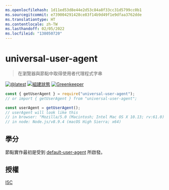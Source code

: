 ```yaml
---
ms.openlocfilehash: 1d11ed53d8e44e2d53c84a8f33cc31d5799cc0b1
ms.sourcegitcommit: e739004291428ce83f14b9d49f1e9dfaa3762dde
ms.translationtype: HT
ms.contentlocale: zh-TW
ms.lasthandoff: 02/05/2022
ms.locfileid: "138050720"
---
```

# <a name="universal-user-agent"></a>universal-user-agent

> 在瀏覽器與節點中取得使用者代理程式字串

[![@latest](https://img.shields.io/npm/v/universal-user-agent.svg)](https://www.npmjs.com/package/universal-user-agent)
[![組建狀態](https://github.com/gr2m/universal-user-agent/workflows/Test/badge.svg)](https://github.com/gr2m/universal-user-agent/actions?query=workflow%3ATest+branch%3Amaster)
[![Greenkeeper](https://badges.greenkeeper.io/gr2m/universal-user-agent.svg)](https://greenkeeper.io/)

```js
const { getUserAgent } = require("universal-user-agent");
// or import { getUserAgent } from "universal-user-agent";

const userAgent = getUserAgent();
// userAgent will look like this
// in browser: "Mozilla/5.0 (Macintosh; Intel Mac OS X 10.13; rv:61.0) Gecko/20100101 Firefox/61.0"
// in node: Node.js/v8.9.4 (macOS High Sierra; x64)
```

## <a name="credits"></a>學分

節點實作最初是受到 [default-user-agent](https://www.npmjs.com/package/default-user-agent) 所啟發。

## <a name="license"></a>授權

[ISC](LICENSE.md)
